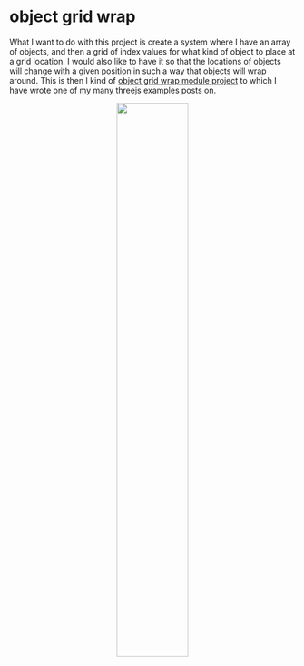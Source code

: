 # object grid wrap

What I want to do with this project is create a system where I have an array of objects, and then a grid of index values for what kind of object to place at a grid location. I would also like to have it so that the locations of objects will change with a given position in such a way that objects will wrap around. This is then I kind of [object grid wrap module project](https://dustinpfister.github.io/2022/05/20/threejs-examples-object-grid-wrap/) to which I have wrote one of my many threejs examples posts on.

<div align="center">
      <a href="https://www.youtube.com/watch?v=JqVIlrvMwHs">
         <img src="https://img.youtube.com/vi/JqVIlrvMwHs/0.jpg" style="width:50%;">
      </a>
</div>
